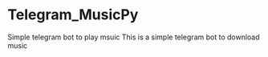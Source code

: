 # Telegram_MusicPy
Simple telegram bot to play msuic
This is a simple telegram bot to download music
